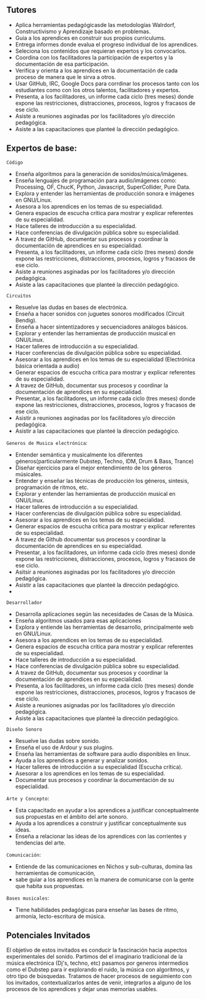 ## Tutores
- Aplica herramientas pedagógicasde las metodologías Walrdorf, Constructivismo y Aprendizaje basado en problemas. 
- Guia a los aprendices en construir sus propios curriculums.
- Entrega informes donde evalua el progreso individual de los aprendices.
- Seleciona los contenidos que requieran expertos y los convocarlos.
- Coordina con los facilitadores la participación de expertos y la documentación de esa participación.
- Verifica y orienta a  los aprendices en la  documentación de cada proceso de manera que le sirva a otros.
- Usar GitHub, IRC, Google Docs para corrdinar los procesos tanto con los estudiantes como con los otros talentos, facilitadores y expertos.
- Presenta, a los facilitadores, un informe cada ciclo (tres meses) donde expone las restricciones, distracciones, procesos, logros y fracasos de ese ciclo.
- Asiste a reuniones asginadas por los facilitadores y/o dirección pedagógica.
- Asiste a las capacitaciones que planteé la dirección pedagógico.


## Expertos de base:
`Código`
- Enseña algoritmos para la generación de sonidos/música/imágenes.
- Enseña lenguajes de programación para audio/imágenes como: Processing, OF, ChucK, Python, Javascript, SuperCollider, Pure Data.
- Explora y entender las herramientas de producción sonora e imágenes en GNU/Linux.
- Asesora a los aprendices en los temas de su especialidad.
- Genera espacios de escucha crítica para mostrar y explicar referentes de su especialidad.
- Hace talleres  de introducción a su especialidad.
- Hace conferencias de divulgación pública sobre su especialidad.
- A travez de GitHub, documentar sus procesos y coordinar la documentación de aprendices en su especialidad.
- Presenta, a los facilitadores, un informe cada ciclo (tres meses) donde expone las restricciones, distracciones, procesos, logros y fracasos de ese ciclo.
- Asiste a reuniones asginadas por los facilitadores y/o dirección pedagógica.
- Asiste a las capacitaciones que planteé la dirección pedagógico.

`Circuitos`
- Resuelve las dudas en  bases de electrónica.
- Enseña a hacer sonidos con  juguetes sonoros modificados (Circuit Bendig).
- Enseña a hacer sintentizadores y secuenciadores análogos básicos.
- Explorar y entender las herramientas de producción musical en GNU/Linux.
- Hacer talleres  de introducción a su especialidad.
- Hacer conferencias de divulgación pública sobre su especialidad.
- Asesorar a los aprendices en los temas de su especialidad (Electrónica básica orientada a audio)
- Generar espacios de escucha crítica para mostrar y explicar referentes de su especialidad.
- A travez de GitHub, documentar sus procesos y coordinar la documentación de aprendices en su especialidad.
- Presentar, a los facilitadores, un informe cada ciclo (tres meses) donde expone las restricciones, distracciones, procesos, logros y fracasos de ese ciclo.
- Asistir a reuniones asginadas por los facilitadores y/o dirección pedagógica.
- Asistir a las capacitaciones que planteé la dirección pedagógico.
     
`Generos de Musica electrónica`:
- Entender semántica y musicalmente los diferentes géneros(particularmente Dubstep, Techno, IDM, Drum & Bass, Trance)
- Diseñar ejercicios para el mejor entendimiento de los géneros músicales.
- Entender y enseñar las técnicas de producción los géneros, sintesis, programación de ritmos, etc. 
- Explorar y entender las herramientas de producción musical en GNU/Linux.
- Hacer talleres  de introducción a su especialidad.
- Hacer conferencias de divulgación pública sobre su especialidad.
- Asesorar a los aprendices en los temas de su especialidad.
- Generar espacios de escucha crítica para mostrar y explicar referentes de su especialidad.
- A travez de Github documentar sus procesos y coordinar la documentación de aprendices en su especialidad.
- Presentar, a los facilitadores, un informe cada ciclo (tres meses) donde expone las restricciones, distracciones, procesos, logros y fracasos de ese ciclo.
- Asitsir a reuniones asginadas por los facilitadores y/o dirección pedagógica.
- Asistir a las capacitaciones que planteé la dirección pedagógico.
- 

`Desarrollador`
- Desarrolla aplicaciones según las necesidades de Casas de la Música.
- Enseña algoritmos usados para esas aplicaciones
- Explora y entiende las herramientas de desarrollo, principalmente web en GNU/Linux.
- Asesora a los aprendices en los temas de su especialidad.
- Genera espacios de escucha crítica para mostrar y explicar referentes de su especialidad.
- Hace talleres  de introducción a su especialidad.
- Hace conferencias de divulgación pública sobre su especialidad.
- A travez de GitHub, documentar sus procesos y coordinar la documentación de aprendices en su especialidad.
- Presenta, a los facilitadores, un informe cada ciclo (tres meses) donde expone las restricciones, distracciones, procesos, logros y fracasos de ese ciclo.
- Asiste a reuniones asignadas por los facilitadores y/o dirección pedagógica.
- Asiste a las capacitaciones que planteé la dirección pedagógico.

`Diseño Sonoro`
- Resuelve las dudas sobre sonido.
- Enseña el uso de Ardour y sus plugins.
- Enseña las herramientas de software para audio disponibles en linux.
- Ayuda a los aprendices a generar y analizar sonidos.
- Hacer talleres  de introducción a su especialidad (Escucha crítica).
- Asesorar a los aprendices en los temas de su especialidad.
- Documentar sus procesos y coordinar la documentación de su especialidad.
  
`Arte y Concepto`:
- Esta capacitado en ayudar a los aprendices a justificar conceptualmente sus propuestas en el ámbito del arte sonoro.
- Ayuda a los aprendices a construir y justificar conceptualmente sus ideas.
- Enseña a relacionar las ideas de los aprendices con las corrientes y tendencias del arte.

     
`Comunicación`:
- Entiende de las comunicaciones en Nichos y sub-culturas, domina las herramientas de comunicación,
- sabe guiar a los aprendices en la manera de comunicarse con la gente que habita sus propuestas.


`Bases musicales`:
- Tiene habilidades pedagógicas para enseñar las bases de ritmo, armonía, lecto-escritura de música.
     


## Potenciales Invitados
El objetivo de estos invitados es conducir la fascinación hacia aspectos experimentales del sonido.
Partimos del el imaginario tradicional de la música electrónica (Dj's, techno, etc) pasamos por generos intermedios como el Dubstep para ir explorando el ruido, la música con algoritmos, y otro tipo de búsquedas.
Tratamos de hacer procesos de seguimiento con los invitados, contextualizarlos antes de venir, integrarlos a alguno de los procesos de los aprendices y dejar unas memorias usables.
